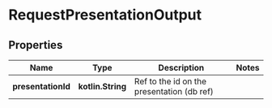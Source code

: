 
# RequestPresentationOutput

## Properties
Name | Type | Description | Notes
------------ | ------------- | ------------- | -------------
**presentationId** | **kotlin.String** | Ref to the id on the presentation (db ref) | 



